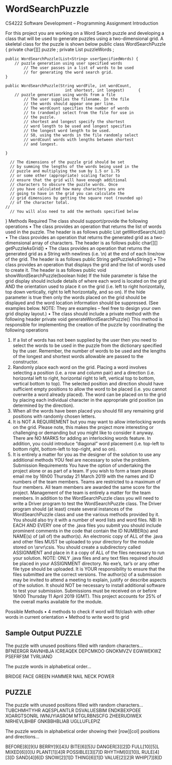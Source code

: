 # WordSearchPuzzle
CS4222 Software Development – Programming Assignment
Introduction

For this project you are working on a Word Search puzzle and developing a class that will be used to generate puzzles using a two-dimensional grid. A skeletal class for the puzzle is shown below
public class WordSearchPuzzle {
	private char[][] puzzle ;
	private List<String> puzzleWords ;

	public WordSearchPuzzle(List<String> userSpecifiedWords) {
		// puzzle generation using user specified words
            // The user passes in a list of words to be used
            // for generating the word search grid.
	}

	public WordSearchPuzzle(String wordFile, int wordCount,
                              int shortest, int longest)      {
		// puzzle generation using words from a file
            // The user supplies the filename. In the file 
            // the words should appear one per line.
            // The wordCount specifies the number of words
            // to (randomly) select from the file for use in
            // the puzzle.
            // shortest and longest specify the shortest
            // word length to be used and longest specifies
            // the longest word length to be used.
            // SO, using the words in the file randomly select
            // wordCount words with lengths between shortest
            // and longest.

	}

      // The dimensions of the puzzle grid should be set
      // by summing the lengths of the words being used in the
      // puzzle and multiplying the sum by 1.5 or 1.75
      // or some other (appropriate) scaling factor to
      // ensure that the grid will have enough additional
      // characters to obscure the puzzle words. Once
      // you have calculated how many characters you are
      // going to have in the grid you can calculate the
      // grid dimensions by getting the square root (rounded up)
      // of the character total.
	//
      // You will also need to add the methods specified below
}
Methods Required
The class should support/provide the following operations
•	The class provides an operation that returns the list of words used in the puzzle. The header is as follows
public List<String> getWordSearchList()
•	The class provides an operation that returns the generated grid as a two-dimensional array of characters. The header is as follows
public char[][] getPuzzleAsGrid()
•	The class provides an operation that returns the generated grid as a String with newlines (i.e. \n) at the end of each line/row of the grid. The header is as follows
public String getPuzzleAsString()
•	The class provides an operation that displays the grid and the list of words used to create it. The header is as follows
public void showWordSearchPuzzle(boolean hide)
If the hide parameter is false the grid display should include details of where each word is located on the grid AND the orientation used to place it on the grid (i.e. left to right horizontally, top down vertically, right to left horizontally, and so on). If the hide parameter is true then only the words placed on the grid should be displayed and the word location information should be suppressed. (See examples below. NOTE: They are examples – feel free to design your own grid display layout.)
•	The class should include a private method with the following header
private void generateWordSearchPuzzle()
This method is responsible for implementing the creation of the puzzle by coordinating the following operations
1.	If a list of words has not been supplied by the user then you need to select the words to be used in the puzzle from the dictionary specified by the user. Remember, the number of words to be used and the lengths of the longest and shortest words allowable are passed to the constructor.
2.	Randomly place each word on the grid. Placing a word involves selecting a position (i.e. a row and column pair) and a direction (i.e. horizontal left to right, horizontal right to left, vertical top to bottom, vertical bottom to top). The selected position and direction should have sufficient empty positions to allow the word to be placed (i.e. you cannot overwrite a word already placed). The word can be placed on to the grid by placing each individual character in the appropriate grid position (as determined by the direction). 
3.	When all the words have been placed you should fill any remaining grid positions with randomly chosen letters.
4.	It is NOT A REQUIREMENT but you may want to allow interlocking words on the grid. Please note, this makes the project more interesting or challenging or demanding but you might like to consider it anyway. There are NO MARKS for adding an interlocking words feature. In addition, you could introduce “diagonal” word placement (i.e. top-left to bottom right, bottom-left to top-right, and so on).
5.	It is entirely a matter for you as the designer of the solution to use any additional methods YOU feel are necessary to solve the problem.
Submission Requirements
You have the option of undertaking the project alone or as part of a team. If you wish to form a team please email me by 16h00 Thursday 21 March 2019 with the names and ID numbers of the team members. Teams are restricted to a maximum of four members. All team members are awarded the same score for the project. Management of the team is entirely a matter for the team members.
In addition to the WordSearchPuzzle class you will need to write a Driver program to test the WordSearchPuzzle class. The Driver program should (at least) create several instances of the WordSearchPuzzle class and use the various methods provided by it. You should also try it with a number of word lists and word files.
NB:	In EACH AND EVERY one of the .java files you submit you should include prominent comments in the code that contain the ID NUMBER(s) and NAME(s) of (all of) the author(s).
An electronic copy of ALL of the .java and other files MUST be uploaded to your directory for the module stored on \\srvr\csis. You should create a subdirectory called ASSIGNMENT and place in it a copy of ALL of the files necessary to run your solution.
NOTE:	ONLY .java files and any text files required should be placed in your ASSIGNMENT directory. No exe’s, tar’s or any other file type should be uploaded. It is YOUR responsibility to ensure that the files submitted are the correct versions. The author(s) of a submission may be invited to attend a meeting to explain, justify or describe aspects of the solution. It should NOT be necessary to install additional software to test your submission.
Submissions must be received on or before 16h00 Thursday 11 April 2019 (GMT). 
This project accounts for 25% of the overall marks available for the module.


Possible Methods
•	4 methods to check if word will fit/clash with other words in current orientation
•	Method to write word to grid

 
Sample Output
PUZZLE
------
The puzzle with unused positions filled with random characters...
BFNEERGR
RAVNHBJA
ICREAQEK
DEPCMKOO
GNOKMVZV
EGWWEKWZ
PSEFRFSM
TVRLIAND

The puzzle words in alphabetical order...

BRIDGE
FACE
GREEN
HAMMER
NAIL
NECK
POWER

  
PUZZLE
------
The puzzle with unused positions filled with random characters...
TUBCHMHTYHR
AQESPLANTLR
DSVALUESBIM
ENDKBEXPOEE
XOARGTSONRL
IWNUYIASROM
MTGLRBNSCFG
ZHEERUDIWEX
NIRHEVLBHBF
GNKBBHBLIAB
UGLLUFLEPIZ

The puzzle words in alphabetical order showing
their [row][col] positions and directions...

BEFORE[8][9]U
BERRY[9][4]U
BITE[6][5]U
DANGER[3][2]D
FULL[10][5]L
MIXED[6][0]U
PLANT[1][4]R
POSSIBLE[3][7]D
RHYTHM[0][10]L
RULE[4][3]D
SAND[4][6]D
SNOW[2][1]D
THING[6][1]D
VALUE[2][2]R
WHIP[7][8]D 

